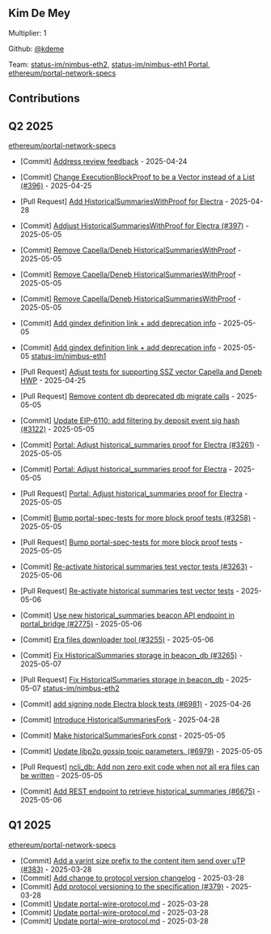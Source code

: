 
## Kim De Mey
Multiplier: 1

Github: [@kdeme](https://github.com/kdeme)

Team: [status-im/nimbus-eth2](https://github.com/status-im/nimbus-eth2/pulls?q=author%3Akdeme), [status-im/nimbus-eth1 Portal](https://github.com/status-im/nimbus-eth1/pulls?q=author%3Akdeme), [ethereum/portal-network-specs](https://github.com/ethereum/portal-network-specs/pulls?q=author%3Akdeme)

## Contributions

## Q2 2025


[ethereum/portal-network-specs](https://github.com/ethereum/portal-network-specs)
* [Commit] [Address review feedback](https://github.com/ethereum/portal-network-specs/commit/15aff5b4fb076a1362de09e7e8b921c68490cc6c) - 2025-04-24

* [Commit] [Change ExecutionBlockProof to be a Vector instead of a List (#396)](https://github.com/ethereum/portal-network-specs/commit/7d22f0e6f9f023847a2915e83ce32950559dd751) - 2025-04-25
* [Pull Request] [Add HistoricalSummariesWithProof for Electra](https://github.com/ethereum/portal-network-specs/pull/397) - 2025-04-28
* [Commit] [Addjust HistoricalSummariesWithProof for Electra (#397)](https://github.com/ethereum/portal-network-specs/commit/f90d6c53d3ed807e49ea586b66e1083ad0f95927) - 2025-05-05
* [Commit] [Remove Capella/Deneb HistoricalSummariesWithProof](https://github.com/ethereum/portal-network-specs/commit/ce65ed95f93b2cf6f2d4f99413f2a1e00adf4562) - 2025-05-05
* [Commit] [Remove Capella/Deneb HistoricalSummariesWithProof](https://github.com/ethereum/portal-network-specs/commit/6c0a5d974444ea4b6774a2de650c6e5b4a51c8f9) - 2025-05-05
* [Commit] [Remove Capella/Deneb HistoricalSummariesWithProof](https://github.com/ethereum/portal-network-specs/commit/3c85e4a808cce91ba734bb0b9073f2e7ac33452a) - 2025-05-05
* [Commit] [Add gindex definition link + add deprecation info](https://github.com/ethereum/portal-network-specs/commit/87298d759329efe528cc993e2f81da8c344e2b6d) - 2025-05-05
* [Commit] [Add gindex definition link + add deprecation info](https://github.com/ethereum/portal-network-specs/commit/df3c2130173f6457958c34e19a158c2d1760fd75) - 2025-05-05
[status-im/nimbus-eth1](https://github.com/status-im/nimbus-eth1)
* [Pull Request] [Adjust tests for supporting SSZ vector Capella and Deneb HWP](https://github.com/status-im/nimbus-eth1/pull/3240) - 2025-04-25

* [Pull Request] [Remove content db deprecated db migrate calls](https://github.com/status-im/nimbus-eth1/pull/3262) - 2025-05-05
* [Commit] [Update EIP-6110: add filtering by deposit event sig hash (#3122)](https://github.com/status-im/nimbus-eth1/commit/407410d34ce005cee02406a4f42899ebf99acd02) - 2025-05-05
* [Commit] [Portal: Adjust historical_summaries proof for Electra (#3261)](https://github.com/status-im/nimbus-eth1/commit/f14dcf61a65bd6cd5f5ce0369c27794094f00149) - 2025-05-05
* [Commit] [Portal: Adjust historical_summaries proof for Electra](https://github.com/status-im/nimbus-eth1/commit/dd1cd524e9c295db046b10ab2f3b0ef558304b00) - 2025-05-05
* [Pull Request] [Portal: Adjust historical_summaries proof for Electra](https://github.com/status-im/nimbus-eth1/pull/3261) - 2025-05-05
* [Commit] [Bump portal-spec-tests for more block proof tests (#3258)](https://github.com/status-im/nimbus-eth1/commit/7f960babf50f4253fd84dd9e249e0c807fd9e1ac) - 2025-05-05
* [Pull Request] [Bump portal-spec-tests for more block proof tests](https://github.com/status-im/nimbus-eth1/pull/3258) - 2025-05-05
* [Commit] [Re-activate historical summaries test vector tests (#3263)](https://github.com/status-im/nimbus-eth1/commit/0d0fa349df6ea160ea09de5a500617651b42c799) - 2025-05-06
* [Pull Request] [Re-activate historical summaries test vector tests](https://github.com/status-im/nimbus-eth1/pull/3263) - 2025-05-06
* [Commit] [Use new historical_summaries beacon API endpoint in portal_bridge (#2775)](https://github.com/status-im/nimbus-eth1/commit/a52ecd09c56dbe82b4715824149d95b33973ace1) - 2025-05-06
* [Commit] [Era files downloader tool (#3255)](https://github.com/status-im/nimbus-eth1/commit/f225dc64017972fde02d15aec28e970e4535066d) - 2025-05-06
* [Commit] [Fix HistoricalSummaries storage in beacon_db (#3265)](https://github.com/status-im/nimbus-eth1/commit/57aab551372ef3ee0d1a8ee3e3ac3b65d0704e76) - 2025-05-07
* [Pull Request] [Fix HistoricalSummaries storage in beacon_db](https://github.com/status-im/nimbus-eth1/pull/3265) - 2025-05-07
[status-im/nimbus-eth2](https://github.com/status-im/nimbus-eth2)
* [Commit] [add signing node Electra block tests (#6981)](https://github.com/status-im/nimbus-eth2/commit/3ddcab5a7f750b85c864fdf83d9e2dd0f6d19de2) - 2025-04-26
* [Commit] [Introduce HistoricalSummariesFork](https://github.com/status-im/nimbus-eth2/commit/c3166c5f041bec72c7145532ed6b5f414505eae8) - 2025-04-28
* [Commit] [Make historicalSummariesFork const](https://github.com/status-im/nimbus-eth2/commit/baff4da62d64fcecfddaaf38f53c4132c7155ec9) - 2025-05-05
* [Commit] [Update libp2p gossip topic parameters. (#6979)](https://github.com/status-im/nimbus-eth2/commit/e83ebba49e42ff561162cb53d160c06ddb613f73) - 2025-05-05
* [Pull Request] [ncli_db: Add non zero exit code when not all era files can be written](https://github.com/status-im/nimbus-eth2/pull/7124) - 2025-05-05
* [Commit] [Add REST endpoint to retrieve historical_summaries (#6675)](https://github.com/status-im/nimbus-eth2/commit/d6d2f006d507ab2e27b8477064feaad45ff99016) - 2025-05-06
## Q1 2025

[ethereum/portal-network-specs](https://github.com/ethereum/portal-network-specs)
* [Commit] [Add a varint size prefix to the content item send over uTP (#383)](https://github.com/ethereum/portal-network-specs/commit/650b65f5893930bbf4b0f08edd53fae19f0938ba) - 2025-03-28
* [Commit] [Add change to protocol version changelog](https://github.com/ethereum/portal-network-specs/commit/331d9f442d381f7e35e9259e3888cafd710c6a09) - 2025-03-28
* [Commit] [Add protocol versioning to the specification (#379)](https://github.com/ethereum/portal-network-specs/commit/7e8f1875216eb6c2db8e2d5ea6833fd4aae3e349) - 2025-03-28
* [Commit] [Update portal-wire-protocol.md](https://github.com/ethereum/portal-network-specs/commit/0671c4ea7fe330c4333117cfcc142ddaa77aff2f) - 2025-03-28
* [Commit] [Update portal-wire-protocol.md](https://github.com/ethereum/portal-network-specs/commit/95f0e506f13e571e2f270551bb0c1808cadf4109) - 2025-03-28
* [Commit] [Update portal-wire-protocol.md](https://github.com/ethereum/portal-network-specs/commit/cb6a7d522070bbc7098390c5c1877b73825e888a) - 2025-03-28
